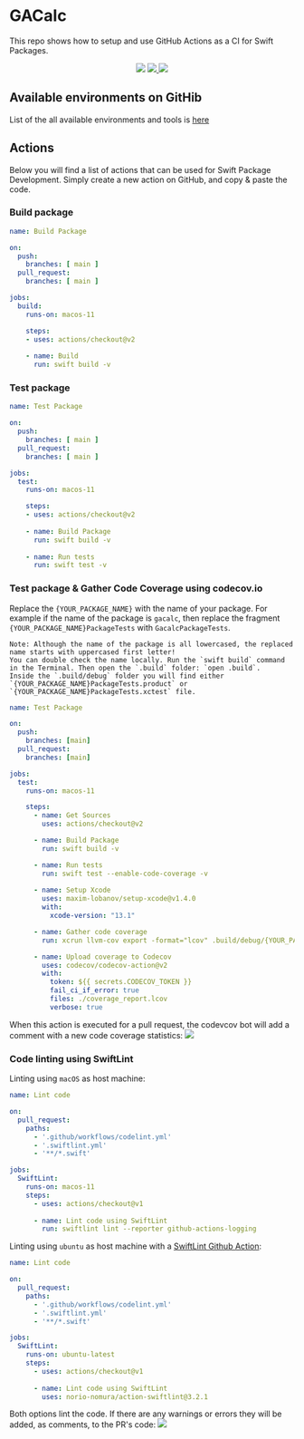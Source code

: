 # GACalc
This repo shows how to setup and use GitHub Actions as a CI for Swift Packages.

<div align="center">
  <img src="https://img.shields.io/badge/language-Swift-orange" />
  <a href="https://github.com/mtynior/GACalc/actions/workflows/test_and_get_codecov.yml">
    <img src="https://github.com/mtynior/GACalc/actions/workflows/test_and_get_codecov.yml/badge.svg?branch=main"/>
  </a>
  <a href="https://codecov.io/gh/mtynior/GACalc">
    <img src="https://codecov.io/gh/mtynior/GACalc/branch/main/graph/badge.svg?token=U3YPVL4SR5"/>
  </a>
</div>

## Available environments on GitHib
List of the all available environments and tools is [here](https://github.com/actions/virtual-environments/blob/main/images/macos/macos-11-Readme.md)

## Actions
Below you will find a list of actions that can be used for Swift Package Development. Simply create a new action on GitHub, and copy & paste the code.

### Build package
```yaml
name: Build Package

on:
  push:
    branches: [ main ]
  pull_request:
    branches: [ main ]

jobs:
  build:
    runs-on: macos-11

    steps:
    - uses: actions/checkout@v2
        
    - name: Build
      run: swift build -v
``` 

### Test package
```yaml
name: Test Package

on:
  push:
    branches: [ main ]
  pull_request:
    branches: [ main ]

jobs:
  test:
    runs-on: macos-11

    steps:
    - uses: actions/checkout@v2
        
    - name: Build Package
      run: swift build -v
      
    - name: Run tests
      run: swift test -v
```

### Test package & Gather Code Coverage using codecov.io
Replace the `{YOUR_PACKAGE_NAME}` with the name of your package. For example if the name of the package is `gacalc`, then replace the fragment `{YOUR_PACKAGE_NAME}PackageTests` with `GacalcPackageTests`. 

```
Note: Although the name of the package is all lowercased, the replaced name starts with uppercased first letter!
You can double check the name locally. Run the `swift build` command in the Terminal. Then open the `.build` folder: `open .build`.
Inside the `.build/debug` folder you will find either `{YOUR_PACKAGE_NAME}PackageTests.product` or `{YOUR_PACKAGE_NAME}PackageTests.xctest` file.
```

```yaml
name: Test Package

on:
  push:
    branches: [main]
  pull_request:
    branches: [main]

jobs:
  test:
    runs-on: macos-11

    steps:
      - name: Get Sources
        uses: actions/checkout@v2

      - name: Build Package
        run: swift build -v

      - name: Run tests
        run: swift test --enable-code-coverage -v
      
      - name: Setup Xcode
        uses: maxim-lobanov/setup-xcode@v1.4.0
        with:
          xcode-version: "13.1"

      - name: Gather code coverage
        run: xcrun llvm-cov export -format="lcov" .build/debug/{YOUR_PACKAGE_NAME}PackageTests.xctest/Contents/MacOS/{YOUR_PACKAGE_NAME}PackageTests -instr-profile .build/debug/codecov/default.profdata > coverage_report.lcov

      - name: Upload coverage to Codecov
        uses: codecov/codecov-action@v2
        with:
          token: ${{ secrets.CODECOV_TOKEN }}
          fail_ci_if_error: true
          files: ./coverage_report.lcov
          verbose: true
```

When this action is executed for a pull request, the codevcov bot will add a comment with a new code coverage statistics:
<img src="https://user-images.githubusercontent.com/6362174/138331737-c70b6561-fcb9-42f0-be03-f33cc7ca6f22.png">

### Code linting using SwiftLint
Linting using `macOS` as host machine:
```yaml
name: Lint code

on:
  pull_request:
    paths:
      - '.github/workflows/codelint.yml'
      - '.swiftlint.yml'
      - '**/*.swift'

jobs:
  SwiftLint:
    runs-on: macos-11
    steps:
      - uses: actions/checkout@v1
      
      - name: Lint code using SwiftLint
        run: swiftlint lint --reporter github-actions-logging
```

Linting using `ubuntu` as host machine with a [SwiftLint Github Action](https://github.com/marketplace/actions/github-action-for-swiftlint):
```yaml
name: Lint code

on:
  pull_request:
    paths:
      - '.github/workflows/codelint.yml'
      - '.swiftlint.yml'
      - '**/*.swift'

jobs:
  SwiftLint:
    runs-on: ubuntu-latest
    steps:
      - uses: actions/checkout@v1
      
      - name: Lint code using SwiftLint
        uses: norio-nomura/action-swiftlint@3.2.1
```

Both options lint the code. If there are any warnings or errors they will be added, as comments, to the PR's code:
<img src="https://user-images.githubusercontent.com/6362174/138337201-7d3dde21-f888-4135-98e4-c212e2434e05.png">

